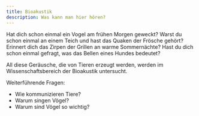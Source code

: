 ```yaml
---
title: Bioakustik
description: Was kann man hier hören?
---
```


Hat dich schon einmal ein Vogel am frühen Morgen geweckt?
Warst du schon einmal an einem Teich und hast das Quaken der Frösche gehört?
Erinnert dich das Zirpen der Grillen an warme Sommernächte?
Hast du dich schon einmal gefragt, was das Bellen eines Hundes bedeutet?

All diese Geräusche, die von Tieren erzeugt werden, werden im Wissenschaftsbereich der Bioakustik untersucht.

Weiterführende Fragen:

- Wie kommunizieren Tiere?
- Warum singen Vögel?
- Warum sind Vögel so wichtig?
